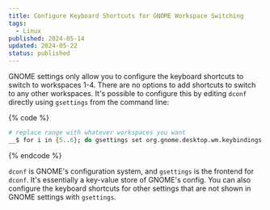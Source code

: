 ```yaml
---
title: Configure Keyboard Shortcuts for GNOME Workspace Switching
tags:
  - Linux
published: 2024-05-14
updated: 2024-05-22
status: published
---
```


GNOME settings only allow you to configure the keyboard shortcuts to switch to workspaces 1-4. There are no options to add shortcuts to switch to any other workspaces. It's possible to configure this by editing `dconf` directly using `gsettings` from the command line:


{% code %}
```bash
# replace range with whatever workspaces you want
__$ for i in {5..6}; do gsettings set org.gnome.desktop.wm.keybindings switch-to-workspace-$i "['<Super>$i']"; done
```
{% endcode %}

`dconf` is GNOME's configuration system, and `gsettings` is the frontend for `dconf`. It's essentially a key-value store of GNOME's config. You can also configure the keyboard shortcuts for other settings that are not shown in GNOME settings with `gsettings`.
